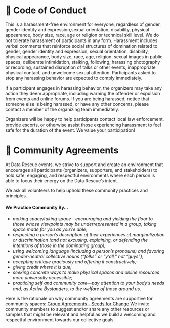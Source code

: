 # 🙏  Code of Conduct
This is a harassment-free environment for everyone, regardless of gender, gender identity and expression,sexual orientation, disability, physical appearance, body size, race, age or religion or technical skill level. We do not tolerate harassment of participants in any form. Harassment includes verbal comments that reinforce social structures of domination related to gender, gender identity and expression, sexual orientation, disability, physical appearance, body size, race, age, religion, sexual images in public spaces, deliberate intimidation, stalking, following, harassing photography or recording, sustained disruption of talks or other events, inappropriate physical contact, and unwelcome sexual attention. Participants asked to stop any harassing behavior are expected to comply immediately.

If a participant engages in harassing behavior, the organizers may take any action they deem appropriate, including warning the offender or expulsion from events and online forums. If you are being harassed, notice that someone else is being harassed, or have any other concerns, please contact a member of the organizing team immediately.

Organizers will be happy to help participants contact local law enforcement, provide escorts, or otherwise assist those experiencing harassment to feel safe for the duration of the event. We value your participation!

# 💬 Community Agreements

At Data Rescue events, we strive to support and create an environment that encourages all participants (organizers, supporters, and stakeholders) to hold safe, engaging, and respectful environments where each person is able to focus their energy on the Data Rescue’s intent.

We ask all volunteers to help uphold these community practices and principles.&#x20;

#### We Practice Community By…  <a href="#practice" id="practice"></a>

* _making space/taking space—encouraging and yielding the floor to those whose viewpoints may be underrepresented in a group, taking space made for you as you’re able;_
* _respecting a person’s description of their experiences of marginalization or discrimination (and not excusing, explaining, or defending the intentions of those in the dominating group);_
* _using welcoming language (including a person’s pronouns) and favoring gender-neutral collective nouns (“folks” or “y’all,” not “guys”);_
* _accepting critique graciously and offering it constructively;_
* _giving credit where it is due;_
* _seeking concrete ways to make physical spaces and online resources more universally accessible;_
* _practicing self and community care—pay attention to your body’s needs and, as Active Bystanders, to the welfare of those around us._

Here is the rationale on why community agreements are supportive for community spaces: [Group Agreements - Seeds for Change](https://www.seedsforchange.org.uk/groupagree)
We invite community members to suggest and/or share any other resources or samples that might be relevant and helpful as we build a welcoming and respectful environment towards our collective goals.
